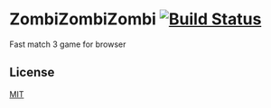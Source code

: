 # ZombiZombiZombi [![Build Status](https://travis-ci.org/morozig/zzz.svg?branch=master)](https://travis-ci.org/morozig/zzz)
Fast match 3 game for browser

## License

[MIT](LICENSE)
